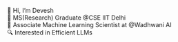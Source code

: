 👋 Hi, I’m Devesh  
👀 MS(Research) Graduate @CSE IIT Delhi   
💼 Associate Machine Learning Scientist at @Wadhwani AI  
🔍 Interested in Efficient LLMs

<!---
pantDevesh/pantDevesh is a ✨ special ✨ repository because its `README.md` (this file) appears on your GitHub profile.
You can click the Preview link to take a look at your changes.
--->

